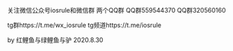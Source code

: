 关注微信公众号iosrule和微信群 
两个QQ群
QQ群559544370
QQ群320560160

tg群https://t.me/wx_iosrule
tg频道https://t.me/iosrule


by 红鲤鱼与绿鲤鱼与驴  2020.8.30
